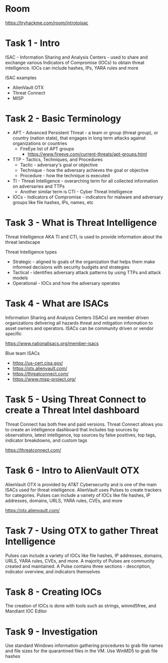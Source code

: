 # Room
https://tryhackme.com/room/introtoisac

# Task 1 - Intro
ISAC - Information Sharing and Analysis Centers - used to share and exchange various Indicators of Compromise (IOCs) to obtain threat intelligence.  IOCs can include hashes, IPs, YARA rules and more

ISAC examples
* AlienVault OTX
* Threat Connect
* MISP

# Task 2 - Basic Terminology
* APT - Advanced Persistent Threat - a team or group (threat group), or country (nation state), that engages in long term attacks against organizations or countries
  * FireEye list of APT groups
    * https://www.fireeye.com/current-threats/apt-groups.html
* TTP - Tactics, Techniques, and Procedures
  * Tactic - adversary's goal or objective
  * Technique - how the adversary achieves the goal or objective
  * Procedure - how the technique is executed
* TI - Threat Intelligence - overarching term for all collected information on adversaries and TTPs
  * Another similar term is CTI - Cyber Threat Intelligence
* IOCs - Indicators of Compromise - indicators for malware and adversary groups like file hashes, IPs, names, etc

# Task 3 - What is Threat Intelligence
Threat Intelligence AKA TI and CTI, is used to provide information about the threat landscape

Threat Intelligence types
* Strategic - aligned to goals of the organization that helps them make informed decisions with security budgets and strategies
* Tactical - identifies adversary attack patterns by using TTPs and attack models
* Operational - IOCs and how the adversary operates

# Task 4 - What are ISACs
Information Sharing and Analysis Centers (ISACs) are member driven organizations delivering all hazards threat and mitigation information to asset owners and operators.  ISACs can be community driven or vendor specific

https://www.nationalisacs.org/member-isacs

Blue team ISACs
* https://us-cert.cisa.gov/
* https://otx.alienvault.com/
* https://threatconnect.com/
* https://www.misp-project.org/

# Task 5 - Using Threat Connect to create a Threat Intel dashboard
Threat Connect has both free and paid versions.  Threat Connect allows you to create an intelligence dashboard that includes top sources by observations, latest intelligence, top sources by false positives, top tags, indicator breakdowns, and custom tags

https://threatconnect.com/

# Task 6 - Intro to AlienVault OTX
AlienVault OTX is provided by AT&T Cybersecurity and is one of the main ISACs used for threat intelligence.  AlienVault uses Pulses to create trackers for categories.  Pulses can include a variety of IOCs like file hashes, IP addresses, domains, URLS, YARA rules, CVEs, and more

https://otx.alienvault.com/

# Task 7 - Using OTX to gather Threat Intelligence
Pulses can include a variety of IOCs like file hashes, IP addresses, domains, URLS, YARA rules, CVEs, and more.  A majority of Pulses are community created and maintained.  A Pulse contains three sections - description, indicator overview, and indicators themselves

# Task 8 - Creating IOCs
The creation of IOCs is done with tools such as strings, winmd5free, and Mandiant IOC Editor

# Task 9 - Investigation
Use standard Windows information gathering procedures to grab file names and file sizes for the quarantined files in the VM.  Use WinMD5 to grab file hashes